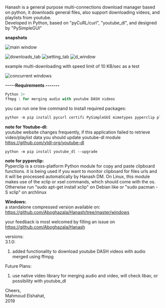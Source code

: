 Hanash is a general purpose multi-connections download manager based on python, 
it downloads general files, also support downloading videos, and playlists from youtube. <br>
Developed in Python, based on "pyCuRL/curl", "youtube_dl", and designed by "PySimpleGUI"


**snapshots**

![main window](https://github.com/Aboghazala/Hanash/blob/master/images/main.PNG)


![downloads_tab](https://github.com/Aboghazala/Hanash/blob/master/images/downloads.PNG)
![setting_tab](https://github.com/Aboghazala/Hanash/blob/master/images/setting.PNG)
![d_window](https://github.com/Aboghazala/Hanash/blob/master/images/d_window.PNG)

example multi-downloading with speed limit of 10 KB/sec as a test

![concurrent windows](https://github.com/Aboghazala/Hanash/blob/master/images/concurrent_windows.PNG)


**-----Requirements -------**
```python
Python 3+
ffmpg : for merging audio with youtube DASH videos
```

you can run one line command to install required packages:
```python
python -m pip install pycurl certifi PySimpleGUI mimetypes pyperclip plyer pillow youtube_dl
```

**note for Youtube-dl:** <br>
youtube website changes frequently, if this application failed to retrieve video/playlist data
you should update youtube-dl module https://github.com/ytdl-org/youtube-dl
```
python -m pip install youtube_dl --upgrade
```

**note for pyperclip:** <br>
Pyperclip is a cross-platform Python module for copy and paste clipboard functions. it is being used if you want to monitor clipboard for files urls and it will be processed automatically by Hanash DM.
On Linux, this module makes use of the xclip or xsel commands, which should come with the os. Otherwise run "sudo apt-get install xclip" on Debian like or "sudo pacman -S xclip" on archlinux

**Windows:** <br>
a standalone compressed version available on: https://github.com/Aboghazala/Hanash/tree/master/windows


your feedback is most welcomed by filling an issue on https://github.com/Aboghazala/Hanash <br>


versions: <br>
3.1.0: <br>
1. added functionality to download youtube DASH videos with audio merged using ffmpg <br>



Future Plans: <br>
1. use native video library for merging audio and video, will check libav, or possibility with youtube_dl  <br>


Cheers, <br>
Mahmoud Elshahat, <br>
2019


